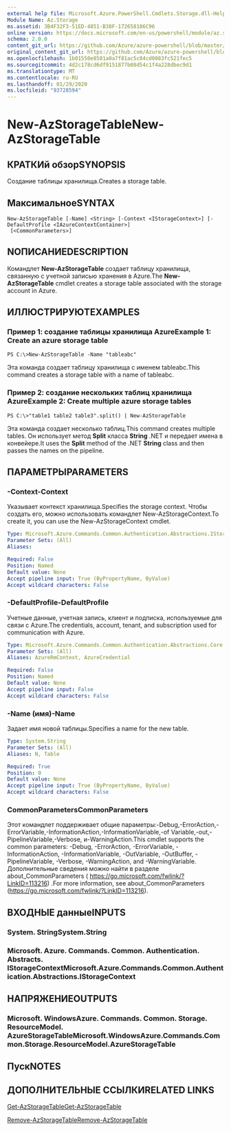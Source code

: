 ```yaml
---
external help file: Microsoft.Azure.PowerShell.Cmdlets.Storage.dll-Help.xml
Module Name: Az.Storage
ms.assetid: 3B4F32F3-51ED-4851-B38F-172658186C96
online version: https://docs.microsoft.com/en-us/powershell/module/az.storage/new-azstoragetable
schema: 2.0.0
content_git_url: https://github.com/Azure/azure-powershell/blob/master/src/Storage/Storage.Management/help/New-AzStorageTable.md
original_content_git_url: https://github.com/Azure/azure-powershell/blob/master/src/Storage/Storage.Management/help/New-AzStorageTable.md
ms.openlocfilehash: 1b01550e8501a0a7f81ac5c04cd0083fc521fec5
ms.sourcegitcommit: 4d2c178cd6df9151877b08d54c1f4a228dbec9d1
ms.translationtype: MT
ms.contentlocale: ru-RU
ms.lasthandoff: 01/29/2020
ms.locfileid: "93728594"
---
```

# <span data-ttu-id="248b1-101">New-AzStorageTable</span><span class="sxs-lookup"><span data-stu-id="248b1-101">New-AzStorageTable</span></span>

## <span data-ttu-id="248b1-102">КРАТКИй обзор</span><span class="sxs-lookup"><span data-stu-id="248b1-102">SYNOPSIS</span></span>
<span data-ttu-id="248b1-103">Создание таблицы хранилища.</span><span class="sxs-lookup"><span data-stu-id="248b1-103">Creates a storage table.</span></span>

## <span data-ttu-id="248b1-104">Максимальное</span><span class="sxs-lookup"><span data-stu-id="248b1-104">SYNTAX</span></span>

```
New-AzStorageTable [-Name] <String> [-Context <IStorageContext>] [-DefaultProfile <IAzureContextContainer>]
 [<CommonParameters>]
```

## <span data-ttu-id="248b1-105">NОПИСАНИЕ</span><span class="sxs-lookup"><span data-stu-id="248b1-105">DESCRIPTION</span></span>
<span data-ttu-id="248b1-106">Командлет **New-AzStorageTable** создает таблицу хранилища, связанную с учетной записью хранения в Azure.</span><span class="sxs-lookup"><span data-stu-id="248b1-106">The **New-AzStorageTable** cmdlet creates a storage table associated with the storage account in Azure.</span></span>

## <span data-ttu-id="248b1-107">ИЛЛЮСТРИРУЮТ</span><span class="sxs-lookup"><span data-stu-id="248b1-107">EXAMPLES</span></span>

### <span data-ttu-id="248b1-108">Пример 1: создание таблицы хранилища Azure</span><span class="sxs-lookup"><span data-stu-id="248b1-108">Example 1: Create an azure storage table</span></span>
```
PS C:\>New-AzStorageTable -Name "tableabc"
```

<span data-ttu-id="248b1-109">Эта команда создает таблицу хранилища с именем tableabc.</span><span class="sxs-lookup"><span data-stu-id="248b1-109">This command creates a storage table with a name of tableabc.</span></span>

### <span data-ttu-id="248b1-110">Пример 2: создание нескольких таблиц хранилища Azure</span><span class="sxs-lookup"><span data-stu-id="248b1-110">Example 2: Create multiple azure storage tables</span></span>
```
PS C:\>"table1 table2 table3".split() | New-AzStorageTable
```

<span data-ttu-id="248b1-111">Эта команда создает несколько таблиц.</span><span class="sxs-lookup"><span data-stu-id="248b1-111">This command creates multiple tables.</span></span>
<span data-ttu-id="248b1-112">Он использует метод **Split** класса **String** .NET и передает имена в конвейере.</span><span class="sxs-lookup"><span data-stu-id="248b1-112">It uses the **Split** method of the .NET **String** class and then passes the names on the pipeline.</span></span>

## <span data-ttu-id="248b1-113">ПАРАМЕТРЫ</span><span class="sxs-lookup"><span data-stu-id="248b1-113">PARAMETERS</span></span>

### <span data-ttu-id="248b1-114">-Context</span><span class="sxs-lookup"><span data-stu-id="248b1-114">-Context</span></span>
<span data-ttu-id="248b1-115">Указывает контекст хранилища.</span><span class="sxs-lookup"><span data-stu-id="248b1-115">Specifies the storage context.</span></span>
<span data-ttu-id="248b1-116">Чтобы создать его, можно использовать командлет New-AzStorageContext.</span><span class="sxs-lookup"><span data-stu-id="248b1-116">To create it, you can use the New-AzStorageContext cmdlet.</span></span>

```yaml
Type: Microsoft.Azure.Commands.Common.Authentication.Abstractions.IStorageContext
Parameter Sets: (All)
Aliases:

Required: False
Position: Named
Default value: None
Accept pipeline input: True (ByPropertyName, ByValue)
Accept wildcard characters: False
```

### <span data-ttu-id="248b1-117">-DefaultProfile</span><span class="sxs-lookup"><span data-stu-id="248b1-117">-DefaultProfile</span></span>
<span data-ttu-id="248b1-118">Учетные данные, учетная запись, клиент и подписка, используемые для связи с Azure.</span><span class="sxs-lookup"><span data-stu-id="248b1-118">The credentials, account, tenant, and subscription used for communication with Azure.</span></span>

```yaml
Type: Microsoft.Azure.Commands.Common.Authentication.Abstractions.Core.IAzureContextContainer
Parameter Sets: (All)
Aliases: AzureRmContext, AzureCredential

Required: False
Position: Named
Default value: None
Accept pipeline input: False
Accept wildcard characters: False
```

### <span data-ttu-id="248b1-119">-Name (имя)</span><span class="sxs-lookup"><span data-stu-id="248b1-119">-Name</span></span>
<span data-ttu-id="248b1-120">Задает имя новой таблицы.</span><span class="sxs-lookup"><span data-stu-id="248b1-120">Specifies a name for the new table.</span></span>

```yaml
Type: System.String
Parameter Sets: (All)
Aliases: N, Table

Required: True
Position: 0
Default value: None
Accept pipeline input: True (ByPropertyName, ByValue)
Accept wildcard characters: False
```

### <span data-ttu-id="248b1-121">CommonParameters</span><span class="sxs-lookup"><span data-stu-id="248b1-121">CommonParameters</span></span>
<span data-ttu-id="248b1-122">Этот командлет поддерживает общие параметры:-Debug,-ErrorAction,-ErrorVariable,-InformationAction,-InformationVariable,-of Variable,-out,-PipelineVariable,-Verbose, и-WarningAction.</span><span class="sxs-lookup"><span data-stu-id="248b1-122">This cmdlet supports the common parameters: -Debug, -ErrorAction, -ErrorVariable, -InformationAction, -InformationVariable, -OutVariable, -OutBuffer, -PipelineVariable, -Verbose, -WarningAction, and -WarningVariable.</span></span> <span data-ttu-id="248b1-123">Дополнительные сведения можно найти в разделе about_CommonParameters ( https://go.microsoft.com/fwlink/?LinkID=113216) .</span><span class="sxs-lookup"><span data-stu-id="248b1-123">For more information, see about_CommonParameters (https://go.microsoft.com/fwlink/?LinkID=113216).</span></span>

## <span data-ttu-id="248b1-124">ВХОДНЫЕ данные</span><span class="sxs-lookup"><span data-stu-id="248b1-124">INPUTS</span></span>

### <span data-ttu-id="248b1-125">System. String</span><span class="sxs-lookup"><span data-stu-id="248b1-125">System.String</span></span>

### <span data-ttu-id="248b1-126">Microsoft. Azure. Commands. Common. Authentication. Abstracts. IStorageContext</span><span class="sxs-lookup"><span data-stu-id="248b1-126">Microsoft.Azure.Commands.Common.Authentication.Abstractions.IStorageContext</span></span>

## <span data-ttu-id="248b1-127">НАПРЯЖЕНИЕ</span><span class="sxs-lookup"><span data-stu-id="248b1-127">OUTPUTS</span></span>

### <span data-ttu-id="248b1-128">Microsoft. WindowsAzure. Commands. Common. Storage. ResourceModel. AzureStorageTable</span><span class="sxs-lookup"><span data-stu-id="248b1-128">Microsoft.WindowsAzure.Commands.Common.Storage.ResourceModel.AzureStorageTable</span></span>

## <span data-ttu-id="248b1-129">Пуск</span><span class="sxs-lookup"><span data-stu-id="248b1-129">NOTES</span></span>

## <span data-ttu-id="248b1-130">ДОПОЛНИТЕЛЬНЫЕ ССЫЛКИ</span><span class="sxs-lookup"><span data-stu-id="248b1-130">RELATED LINKS</span></span>

[<span data-ttu-id="248b1-131">Get-AzStorageTable</span><span class="sxs-lookup"><span data-stu-id="248b1-131">Get-AzStorageTable</span></span>](./Get-AzStorageTable.md)

[<span data-ttu-id="248b1-132">Remove-AzStorageTable</span><span class="sxs-lookup"><span data-stu-id="248b1-132">Remove-AzStorageTable</span></span>](./Remove-AzStorageTable.md)


